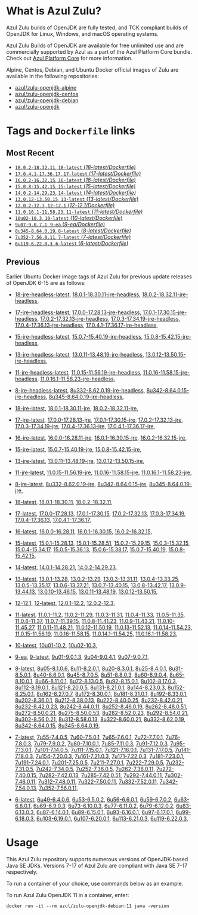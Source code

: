 What is Azul Zulu?
======================================

Azul Zulu builds of OpenJDK are fully tested, and TCK compliant builds of OpenJDK for Linux, Windows, and macOS operating systems.

Azul Zulu Builds of OpenJDK are available for free unlimited use and are commercially supported by Azul as a part of the Azul Platform Core bundle.
Check out [Azul Platform Core][3] for more information.

Alpine, Centos, Debian, and Ubuntu Docker official images of Zulu are available in the following repositories:

  * [azul/zulu-openjdk-alpine][4]
  * [azul/zulu-openjdk-centos][5]
  * [azul/zulu-openjdk-debian][6]
  * [azul/zulu-openjdk][7]

Tags and `Dockerfile` links
===========================

Most Recent
-----------

  * [`18.0.2-18.32.11`, `18-latest` (*18-latest/Dockerfile)*][10]
  * [`17.0.4.1-17.36.17`, `17-latest` (*17-latest/Dockerfile)*][19]
  * [`16.0.2-16.32.15`, `16-latest` (*16-latest/Dockerfile)*][40]
  * [`15.0.8-15.42.15`, `15-latest` (*15-latest/Dockerfile)*][48]
  * [`14.0.2-14.29.23`, `14-latest` (*14-latest/Dockerfile)*][64]
  * [`13.0.12-13.50.15`, `13-latest` (*13-latest/Dockerfile)*][67]
  * [`12.0.2-12.3`, `12-12.1` (*12-12.1/Dockerfile)*][86]
  * [`11.0.16.1-11.58.23`, `11-latest` (*11-latest/Dockerfile)*][90]
  * [`10u02-10.3`, `10-latest` (*10-latest/Dockerfile)*][117]
  * [`9u07-9.0.7.1`, `9-ea` (*9-ea/Dockerfile)*][120]
  * [`8u345-8.64.0.19`, `8-latest` (*8-latest/Dockerfile)*][125]
  * [`7u352-7.56.0.11`, `7-latest` (*7-latest/Dockerfile)*][175]
  * [`6u119-6.22.0.3`, `6-latest` (*6-latest/Dockerfile)*][213]

Previous
--------

Earlier Ubuntu Docker image tags of Azul Zulu for previous update releases of OpenJDK 6-15 are as follows:

  * [18-jre-headless-latest][16],
  [18.0.1-18.30.11-jre-headless][17],
  [18.0.2-18.32.11-jre-headless][18],
  
  * [17-jre-headless-latest][33],
  [17.0.0-17.28.13-jre-headless][34],
  [17.0.1-17.30.15-jre-headless][35],
  [17.0.2-17.32.13-jre-headless][36],
  [17.0.3-17.34.19-jre-headless][37],
  [17.0.4-17.36.13-jre-headless][38],
  [17.0.4.1-17.36.17-jre-headless][39],
  
  * [15-jre-headless-latest][61],
  [15.0.7-15.40.19-jre-headless][62],
  [15.0.8-15.42.15-jre-headless][63],
  
  * [13-jre-headless-latest][83],
  [13.0.11-13.48.19-jre-headless][84],
  [13.0.12-13.50.15-jre-headless][85],
  
  * [11-jre-headless-latest][112],
  [11.0.15-11.56.19-jre-headless][114],
  [11.0.16-11.58.15-jre-headless][115],
  [11.0.16.1-11.58.23-jre-headless][116],
  
  * [8-jre-headless-latest][171],
  [8u332-8.62.0.19-jre-headless][172],
  [8u342-8.64.0.15-jre-headless][173],
  [8u345-8.64.0.19-jre-headless][174],
  
  * [18-jre-latest][11],
  [18.0.1-18.30.11-jre][14],
  [18.0.2-18.32.11-jre][15],
  
  * [17-jre-latest][20],
  [17.0.0-17.28.13-jre][27],
  [17.0.1-17.30.15-jre][28],
  [17.0.2-17.32.13-jre][29],
  [17.0.3-17.34.19-jre][30],
  [17.0.4-17.36.13-jre][31],
  [17.0.4.1-17.36.17-jre][32],
  
  * [16-jre-latest][41],
  [16.0.0-16.28.11-jre][45],
  [16.0.1-16.30.15-jre][46],
  [16.0.2-16.32.15-jre][47],
  
  * [15-jre-latest][49],
  [15.0.7-15.40.19-jre][59],
  [15.0.8-15.42.15-jre][60],
  
  * [13-jre-latest][70],
  [13.0.11-13.48.19-jre][81],
  [13.0.12-13.50.15-jre][82],
  
  * [11-jre-latest][97],
  [11.0.15-11.56.19-jre][110],
  [11.0.16-11.58.15-jre][111],
  [11.0.16.1-11.58.23-jre][113],
  
  * [8-jre-latest][126],
  [8u332-8.62.0.19-jre][168],
  [8u342-8.64.0.15-jre][169],
  [8u345-8.64.0.19-jre][170],
  
  * [18-latest][10],
  [18.0.1-18.30.11][12],
  [18.0.2-18.32.11][13],
  
  * [17-latest][19],
  [17.0.0-17.28.13][21],
  [17.0.1-17.30.15][22],
  [17.0.2-17.32.13][23],
  [17.0.3-17.34.19][24],
  [17.0.4-17.36.13][25],
  [17.0.4.1-17.36.17][26],
  
  * [16-latest][40],
  [16.0.0-16.28.11][42],
  [16.0.1-16.30.15][43],
  [16.0.2-16.32.15][44],
  
  * [15-latest][48],
  [15.0.1-15.28.13][50],
  [15.0.1-15.28.51][51],
  [15.0.2-15.29.15][52],
  [15.0.3-15.32.15][53],
  [15.0.4-15.34.17][54],
  [15.0.5-15.36.13][55],
  [15.0.6-15.38.17][56],
  [15.0.7-15.40.19][57],
  [15.0.8-15.42.15][58],
  
  * [14-latest][64],
  [14.0.1-14.28.21][65],
  [14.0.2-14.29.23][66],
  
  * [13-latest][67],
  [13.0.1-13.28][68],
  [13.0.2-13.29][69],
  [13.0.3-13.31.11][71],
  [13.0.4-13.33.25][72],
  [13.0.5-13.35.17][73],
  [13.0.6-13.37.21][74],
  [13.0.7-13.40.15][75],
  [13.0.8-13.42.17][76],
  [13.0.9-13.44.13][77],
  [13.0.10-13.46.15][78],
  [13.0.11-13.48.19][79],
  [13.0.12-13.50.15][80],
  
  * [12-12.1][86],
  [12-latest][87],
  [12.0.1-12.2][88],
  [12.0.2-12.3][89],
  
  * [11-latest][90],
  [11.0.1-11.2][91],
  [11.0.2-11.29][92],
  [11.0.3-11.31][93],
  [11.0.4-11.33][94],
  [11.0.5-11.35][95],
  [11.0.6-11.37][96],
  [11.0.7-11.39.15][98],
  [11.0.8-11.41.23][99],
  [11.0.9-11.43.21][100],
  [11.0.10-11.45.27][101],
  [11.0.11-11.48.21][102],
  [11.0.12-11.50.19][103],
  [11.0.13-11.52.13][104],
  [11.0.14-11.54.23][105],
  [11.0.15-11.56.19][106],
  [11.0.16-11.58.15][107],
  [11.0.14.1-11.54.25][108],
  [11.0.16.1-11.58.23][109],
  
  * [10-latest][117],
  [10u01-10.2][118],
  [10u02-10.3][119],
  
  * [9-ea][120],
  [9-latest][121],
  [9u01-9.0.1.3][122],
  [9u04-9.0.4.1][123],
  [9u07-9.0.7.1][124],
  
  * [8-latest][125],
  [8u05-8.1.0.6][127],
  [8u11-8.2.0.1][128],
  [8u20-8.3.0.1][129],
  [8u25-8.4.0.1][130],
  [8u31-8.5.0.1][131],
  [8u40-8.6.0.1][132],
  [8u45-8.7.0.5][133],
  [8u51-8.8.0.3][134],
  [8u60-8.9.0.4][135],
  [8u65-8.10.0.1][136],
  [8u66-8.11.0.1][137],
  [8u72-8.13.0.5][138],
  [8u92-8.15.0.1][139],
  [8u102-8.17.0.3][140],
  [8u112-8.19.0.1][141],
  [8u121-8.20.0.5][142],
  [8u131-8.21.0.1][143],
  [8u144-8.23.0.3][144],
  [8u152-8.25.0.1][145],
  [8u162-8.27.0.7][146],
  [8u172-8.30.0.1][147],
  [8u181-8.31.0.1][148],
  [8u192-8.33.0.1][149],
  [8u202-8.36.0.1][150],
  [8u212-8.38.0.13][151],
  [8u222-8.40.0.25][152],
  [8u232-8.42.0.21][153],
  [8u232-8.42.0.23][154],
  [8u242-8.44.0.11][155],
  [8u252-8.46.0.19][156],
  [8u262-8.48.0.51][157],
  [8u272-8.50.0.21][158],
  [8u275-8.50.0.53][159],
  [8u282-8.52.0.23][160],
  [8u292-8.54.0.21][161],
  [8u302-8.56.0.21][162],
  [8u312-8.58.0.13][163],
  [8u322-8.60.0.21][164],
  [8u332-8.62.0.19][165],
  [8u342-8.64.0.15][166],
  [8u345-8.64.0.19][167],
  
  * [7-latest][175],
  [7u55-7.4.0.5][176],
  [7u60-7.5.0.1][177],
  [7u65-7.6.0.1][178],
  [7u72-7.7.0.1][179],
  [7u76-7.8.0.3][180],
  [7u79-7.9.0.2][181],
  [7u80-7.10.0.1][182],
  [7u85-7.11.0.3][183],
  [7u91-7.12.0.3][184],
  [7u95-7.13.0.1][185],
  [7u101-7.14.0.5][186],
  [7u111-7.15.0.1][187],
  [7u121-7.16.0.1][188],
  [7u131-7.17.0.5][189],
  [7u141-7.18.0.3][190],
  [7u154-7.20.0.3][191],
  [7u161-7.21.0.3][192],
  [7u171-7.22.0.3][193],
  [7u181-7.23.0.1][194],
  [7u191-7.24.0.1][195],
  [7u201-7.25.0.5][196],
  [7u211-7.27.0.1][197],
  [7u222-7.29.0.5][198],
  [7u232-7.31.0.5][199],
  [7u242-7.34.0.5][200],
  [7u252-7.36.0.5][201],
  [7u262-7.38.0.11][202],
  [7u272-7.40.0.15][203],
  [7u282-7.42.0.13][204],
  [7u285-7.42.0.51][205],
  [7u292-7.44.0.11][206],
  [7u302-7.46.0.11][207],
  [7u312-7.48.0.11][208],
  [7u322-7.50.0.11][209],
  [7u332-7.52.0.11][210],
  [7u342-7.54.0.13][211],
  [7u352-7.56.0.11][212],
  
  * [6-latest][213],
  [6u49-6.4.0.6][214],
  [6u53-6.5.0.2][215],
  [6u56-6.6.0.1][216],
  [6u59-6.7.0.2][217],
  [6u63-6.8.0.1][218],
  [6u69-6.9.0.3][219],
  [6u73-6.10.0.3][220],
  [6u77-6.11.0.2][221],
  [6u79-6.12.0.2][222],
  [6u83-6.13.0.3][223],
  [6u87-6.14.0.1][224],
  [6u89-6.15.0.1][225],
  [6u93-6.16.0.1][226],
  [6u97-6.17.0.1][227],
  [6u99-6.18.0.3][228],
  [6u103-6.19.0.1][229],
  [6u107-6.20.0.1][230],
  [6u113-6.21.0.3][231],
  [6u119-6.22.0.3][232],
  

Usage
=====

This Azul Zulu repository supports numerous versions of OpenJDK-based Java SE JDKs. Versions 7-17 of Azul Zulu are compliant with Java SE 7-17 respectively.

To run a container of your choice, use commands below as an example.

To run Azul Zulu OpenJDK 11 in a container, enter:

    docker run -it --rm azul/zulu-openjdk-debian:11 java -version

  [1]: https://www.azul.com/files/ZuluDocker60.gif
  [2]: https://www.azul.com/
  [3]: https://www.azul.com/products/core/
  [4]: https://hub.docker.com/r/azul/zulu-openjdk-alpine
  [5]: https://hub.docker.com/r/azul/zulu-openjdk-centos
  [6]: https://hub.docker.com/r/azul/zulu-openjdk-debian
  [7]: https://hub.docker.com/r/azul/zulu-openjdk


  [16]: https://github.com/zulu-openjdk/zulu-openjdk/blob/master/debian/18-jre-headless-latest/Dockerfile
  [17]: https://github.com/zulu-openjdk/zulu-openjdk/blob/master/debian/18.0.1-18.30.11-jre-headless/Dockerfile
  [18]: https://github.com/zulu-openjdk/zulu-openjdk/blob/master/debian/18.0.2-18.32.11-jre-headless/Dockerfile
  
  [33]: https://github.com/zulu-openjdk/zulu-openjdk/blob/master/debian/17-jre-headless-latest/Dockerfile
  [34]: https://github.com/zulu-openjdk/zulu-openjdk/blob/master/debian/17.0.0-17.28.13-jre-headless/Dockerfile
  [35]: https://github.com/zulu-openjdk/zulu-openjdk/blob/master/debian/17.0.1-17.30.15-jre-headless/Dockerfile
  [36]: https://github.com/zulu-openjdk/zulu-openjdk/blob/master/debian/17.0.2-17.32.13-jre-headless/Dockerfile
  [37]: https://github.com/zulu-openjdk/zulu-openjdk/blob/master/debian/17.0.3-17.34.19-jre-headless/Dockerfile
  [38]: https://github.com/zulu-openjdk/zulu-openjdk/blob/master/debian/17.0.4-17.36.13-jre-headless/Dockerfile
  [39]: https://github.com/zulu-openjdk/zulu-openjdk/blob/master/debian/17.0.4.1-17.36.17-jre-headless/Dockerfile
  
  [61]: https://github.com/zulu-openjdk/zulu-openjdk/blob/master/debian/15-jre-headless-latest/Dockerfile
  [62]: https://github.com/zulu-openjdk/zulu-openjdk/blob/master/debian/15.0.7-15.40.19-jre-headless/Dockerfile
  [63]: https://github.com/zulu-openjdk/zulu-openjdk/blob/master/debian/15.0.8-15.42.15-jre-headless/Dockerfile
  
  [83]: https://github.com/zulu-openjdk/zulu-openjdk/blob/master/debian/13-jre-headless-latest/Dockerfile
  [84]: https://github.com/zulu-openjdk/zulu-openjdk/blob/master/debian/13.0.11-13.48.19-jre-headless/Dockerfile
  [85]: https://github.com/zulu-openjdk/zulu-openjdk/blob/master/debian/13.0.12-13.50.15-jre-headless/Dockerfile
  
  [112]: https://github.com/zulu-openjdk/zulu-openjdk/blob/master/debian/11-jre-headless-latest/Dockerfile
  [114]: https://github.com/zulu-openjdk/zulu-openjdk/blob/master/debian/11.0.15-11.56.19-jre-headless/Dockerfile
  [115]: https://github.com/zulu-openjdk/zulu-openjdk/blob/master/debian/11.0.16-11.58.15-jre-headless/Dockerfile
  [116]: https://github.com/zulu-openjdk/zulu-openjdk/blob/master/debian/11.0.16.1-11.58.23-jre-headless/Dockerfile
  
  [171]: https://github.com/zulu-openjdk/zulu-openjdk/blob/master/debian/8-jre-headless-latest/Dockerfile
  [172]: https://github.com/zulu-openjdk/zulu-openjdk/blob/master/debian/8u332-8.62.0.19-jre-headless/Dockerfile
  [173]: https://github.com/zulu-openjdk/zulu-openjdk/blob/master/debian/8u342-8.64.0.15-jre-headless/Dockerfile
  [174]: https://github.com/zulu-openjdk/zulu-openjdk/blob/master/debian/8u345-8.64.0.19-jre-headless/Dockerfile
  
  [11]: https://github.com/zulu-openjdk/zulu-openjdk/blob/master/debian/18-jre-latest/Dockerfile
  [14]: https://github.com/zulu-openjdk/zulu-openjdk/blob/master/debian/18.0.1-18.30.11-jre/Dockerfile
  [15]: https://github.com/zulu-openjdk/zulu-openjdk/blob/master/debian/18.0.2-18.32.11-jre/Dockerfile
  
  [20]: https://github.com/zulu-openjdk/zulu-openjdk/blob/master/debian/17-jre-latest/Dockerfile
  [27]: https://github.com/zulu-openjdk/zulu-openjdk/blob/master/debian/17.0.0-17.28.13-jre/Dockerfile
  [28]: https://github.com/zulu-openjdk/zulu-openjdk/blob/master/debian/17.0.1-17.30.15-jre/Dockerfile
  [29]: https://github.com/zulu-openjdk/zulu-openjdk/blob/master/debian/17.0.2-17.32.13-jre/Dockerfile
  [30]: https://github.com/zulu-openjdk/zulu-openjdk/blob/master/debian/17.0.3-17.34.19-jre/Dockerfile
  [31]: https://github.com/zulu-openjdk/zulu-openjdk/blob/master/debian/17.0.4-17.36.13-jre/Dockerfile
  [32]: https://github.com/zulu-openjdk/zulu-openjdk/blob/master/debian/17.0.4.1-17.36.17-jre/Dockerfile
  
  [41]: https://github.com/zulu-openjdk/zulu-openjdk/blob/master/debian/16-jre-latest/Dockerfile
  [45]: https://github.com/zulu-openjdk/zulu-openjdk/blob/master/debian/16.0.0-16.28.11-jre/Dockerfile
  [46]: https://github.com/zulu-openjdk/zulu-openjdk/blob/master/debian/16.0.1-16.30.15-jre/Dockerfile
  [47]: https://github.com/zulu-openjdk/zulu-openjdk/blob/master/debian/16.0.2-16.32.15-jre/Dockerfile
  
  [49]: https://github.com/zulu-openjdk/zulu-openjdk/blob/master/debian/15-jre-latest/Dockerfile
  [59]: https://github.com/zulu-openjdk/zulu-openjdk/blob/master/debian/15.0.7-15.40.19-jre/Dockerfile
  [60]: https://github.com/zulu-openjdk/zulu-openjdk/blob/master/debian/15.0.8-15.42.15-jre/Dockerfile
  
  [70]: https://github.com/zulu-openjdk/zulu-openjdk/blob/master/debian/13-jre-latest/Dockerfile
  [81]: https://github.com/zulu-openjdk/zulu-openjdk/blob/master/debian/13.0.11-13.48.19-jre/Dockerfile
  [82]: https://github.com/zulu-openjdk/zulu-openjdk/blob/master/debian/13.0.12-13.50.15-jre/Dockerfile
  
  [97]: https://github.com/zulu-openjdk/zulu-openjdk/blob/master/debian/11-jre-latest/Dockerfile
  [110]: https://github.com/zulu-openjdk/zulu-openjdk/blob/master/debian/11.0.15-11.56.19-jre/Dockerfile
  [111]: https://github.com/zulu-openjdk/zulu-openjdk/blob/master/debian/11.0.16-11.58.15-jre/Dockerfile
  [113]: https://github.com/zulu-openjdk/zulu-openjdk/blob/master/debian/11.0.16.1-11.58.23-jre/Dockerfile
  
  [126]: https://github.com/zulu-openjdk/zulu-openjdk/blob/master/debian/8-jre-latest/Dockerfile
  [168]: https://github.com/zulu-openjdk/zulu-openjdk/blob/master/debian/8u332-8.62.0.19-jre/Dockerfile
  [169]: https://github.com/zulu-openjdk/zulu-openjdk/blob/master/debian/8u342-8.64.0.15-jre/Dockerfile
  [170]: https://github.com/zulu-openjdk/zulu-openjdk/blob/master/debian/8u345-8.64.0.19-jre/Dockerfile
  
  [10]: https://github.com/zulu-openjdk/zulu-openjdk/blob/master/debian/18-latest/Dockerfile
  [12]: https://github.com/zulu-openjdk/zulu-openjdk/blob/master/debian/18.0.1-18.30.11/Dockerfile
  [13]: https://github.com/zulu-openjdk/zulu-openjdk/blob/master/debian/18.0.2-18.32.11/Dockerfile
  
  [19]: https://github.com/zulu-openjdk/zulu-openjdk/blob/master/debian/17-latest/Dockerfile
  [21]: https://github.com/zulu-openjdk/zulu-openjdk/blob/master/debian/17.0.0-17.28.13/Dockerfile
  [22]: https://github.com/zulu-openjdk/zulu-openjdk/blob/master/debian/17.0.1-17.30.15/Dockerfile
  [23]: https://github.com/zulu-openjdk/zulu-openjdk/blob/master/debian/17.0.2-17.32.13/Dockerfile
  [24]: https://github.com/zulu-openjdk/zulu-openjdk/blob/master/debian/17.0.3-17.34.19/Dockerfile
  [25]: https://github.com/zulu-openjdk/zulu-openjdk/blob/master/debian/17.0.4-17.36.13/Dockerfile
  [26]: https://github.com/zulu-openjdk/zulu-openjdk/blob/master/debian/17.0.4.1-17.36.17/Dockerfile
  
  [40]: https://github.com/zulu-openjdk/zulu-openjdk/blob/master/debian/16-latest/Dockerfile
  [42]: https://github.com/zulu-openjdk/zulu-openjdk/blob/master/debian/16.0.0-16.28.11/Dockerfile
  [43]: https://github.com/zulu-openjdk/zulu-openjdk/blob/master/debian/16.0.1-16.30.15/Dockerfile
  [44]: https://github.com/zulu-openjdk/zulu-openjdk/blob/master/debian/16.0.2-16.32.15/Dockerfile
  
  [48]: https://github.com/zulu-openjdk/zulu-openjdk/blob/master/debian/15-latest/Dockerfile
  [50]: https://github.com/zulu-openjdk/zulu-openjdk/blob/master/debian/15.0.1-15.28.13/Dockerfile
  [51]: https://github.com/zulu-openjdk/zulu-openjdk/blob/master/debian/15.0.1-15.28.51/Dockerfile
  [52]: https://github.com/zulu-openjdk/zulu-openjdk/blob/master/debian/15.0.2-15.29.15/Dockerfile
  [53]: https://github.com/zulu-openjdk/zulu-openjdk/blob/master/debian/15.0.3-15.32.15/Dockerfile
  [54]: https://github.com/zulu-openjdk/zulu-openjdk/blob/master/debian/15.0.4-15.34.17/Dockerfile
  [55]: https://github.com/zulu-openjdk/zulu-openjdk/blob/master/debian/15.0.5-15.36.13/Dockerfile
  [56]: https://github.com/zulu-openjdk/zulu-openjdk/blob/master/debian/15.0.6-15.38.17/Dockerfile
  [57]: https://github.com/zulu-openjdk/zulu-openjdk/blob/master/debian/15.0.7-15.40.19/Dockerfile
  [58]: https://github.com/zulu-openjdk/zulu-openjdk/blob/master/debian/15.0.8-15.42.15/Dockerfile
  
  [64]: https://github.com/zulu-openjdk/zulu-openjdk/blob/master/debian/14-latest/Dockerfile
  [65]: https://github.com/zulu-openjdk/zulu-openjdk/blob/master/debian/14.0.1-14.28.21/Dockerfile
  [66]: https://github.com/zulu-openjdk/zulu-openjdk/blob/master/debian/14.0.2-14.29.23/Dockerfile
  
  [67]: https://github.com/zulu-openjdk/zulu-openjdk/blob/master/debian/13-latest/Dockerfile
  [68]: https://github.com/zulu-openjdk/zulu-openjdk/blob/master/debian/13.0.1-13.28/Dockerfile
  [69]: https://github.com/zulu-openjdk/zulu-openjdk/blob/master/debian/13.0.2-13.29/Dockerfile
  [71]: https://github.com/zulu-openjdk/zulu-openjdk/blob/master/debian/13.0.3-13.31.11/Dockerfile
  [72]: https://github.com/zulu-openjdk/zulu-openjdk/blob/master/debian/13.0.4-13.33.25/Dockerfile
  [73]: https://github.com/zulu-openjdk/zulu-openjdk/blob/master/debian/13.0.5-13.35.17/Dockerfile
  [74]: https://github.com/zulu-openjdk/zulu-openjdk/blob/master/debian/13.0.6-13.37.21/Dockerfile
  [75]: https://github.com/zulu-openjdk/zulu-openjdk/blob/master/debian/13.0.7-13.40.15/Dockerfile
  [76]: https://github.com/zulu-openjdk/zulu-openjdk/blob/master/debian/13.0.8-13.42.17/Dockerfile
  [77]: https://github.com/zulu-openjdk/zulu-openjdk/blob/master/debian/13.0.9-13.44.13/Dockerfile
  [78]: https://github.com/zulu-openjdk/zulu-openjdk/blob/master/debian/13.0.10-13.46.15/Dockerfile
  [79]: https://github.com/zulu-openjdk/zulu-openjdk/blob/master/debian/13.0.11-13.48.19/Dockerfile
  [80]: https://github.com/zulu-openjdk/zulu-openjdk/blob/master/debian/13.0.12-13.50.15/Dockerfile
  
  [86]: https://github.com/zulu-openjdk/zulu-openjdk/blob/master/debian/12-12.1/Dockerfile
  [87]: https://github.com/zulu-openjdk/zulu-openjdk/blob/master/debian/12-latest/Dockerfile
  [88]: https://github.com/zulu-openjdk/zulu-openjdk/blob/master/debian/12.0.1-12.2/Dockerfile
  [89]: https://github.com/zulu-openjdk/zulu-openjdk/blob/master/debian/12.0.2-12.3/Dockerfile
  
  [90]: https://github.com/zulu-openjdk/zulu-openjdk/blob/master/debian/11-latest/Dockerfile
  [91]: https://github.com/zulu-openjdk/zulu-openjdk/blob/master/debian/11.0.1-11.2/Dockerfile
  [92]: https://github.com/zulu-openjdk/zulu-openjdk/blob/master/debian/11.0.2-11.29/Dockerfile
  [93]: https://github.com/zulu-openjdk/zulu-openjdk/blob/master/debian/11.0.3-11.31/Dockerfile
  [94]: https://github.com/zulu-openjdk/zulu-openjdk/blob/master/debian/11.0.4-11.33/Dockerfile
  [95]: https://github.com/zulu-openjdk/zulu-openjdk/blob/master/debian/11.0.5-11.35/Dockerfile
  [96]: https://github.com/zulu-openjdk/zulu-openjdk/blob/master/debian/11.0.6-11.37/Dockerfile
  [98]: https://github.com/zulu-openjdk/zulu-openjdk/blob/master/debian/11.0.7-11.39.15/Dockerfile
  [99]: https://github.com/zulu-openjdk/zulu-openjdk/blob/master/debian/11.0.8-11.41.23/Dockerfile
  [100]: https://github.com/zulu-openjdk/zulu-openjdk/blob/master/debian/11.0.9-11.43.21/Dockerfile
  [101]: https://github.com/zulu-openjdk/zulu-openjdk/blob/master/debian/11.0.10-11.45.27/Dockerfile
  [102]: https://github.com/zulu-openjdk/zulu-openjdk/blob/master/debian/11.0.11-11.48.21/Dockerfile
  [103]: https://github.com/zulu-openjdk/zulu-openjdk/blob/master/debian/11.0.12-11.50.19/Dockerfile
  [104]: https://github.com/zulu-openjdk/zulu-openjdk/blob/master/debian/11.0.13-11.52.13/Dockerfile
  [105]: https://github.com/zulu-openjdk/zulu-openjdk/blob/master/debian/11.0.14-11.54.23/Dockerfile
  [106]: https://github.com/zulu-openjdk/zulu-openjdk/blob/master/debian/11.0.15-11.56.19/Dockerfile
  [107]: https://github.com/zulu-openjdk/zulu-openjdk/blob/master/debian/11.0.16-11.58.15/Dockerfile
  [108]: https://github.com/zulu-openjdk/zulu-openjdk/blob/master/debian/11.0.14.1-11.54.25/Dockerfile
  [109]: https://github.com/zulu-openjdk/zulu-openjdk/blob/master/debian/11.0.16.1-11.58.23/Dockerfile
  
  [117]: https://github.com/zulu-openjdk/zulu-openjdk/blob/master/debian/10-latest/Dockerfile
  [118]: https://github.com/zulu-openjdk/zulu-openjdk/blob/master/debian/10u01-10.2/Dockerfile
  [119]: https://github.com/zulu-openjdk/zulu-openjdk/blob/master/debian/10u02-10.3/Dockerfile
  
  [120]: https://github.com/zulu-openjdk/zulu-openjdk/blob/master/debian/9-ea/Dockerfile
  [121]: https://github.com/zulu-openjdk/zulu-openjdk/blob/master/debian/9-latest/Dockerfile
  [122]: https://github.com/zulu-openjdk/zulu-openjdk/blob/master/debian/9u01-9.0.1.3/Dockerfile
  [123]: https://github.com/zulu-openjdk/zulu-openjdk/blob/master/debian/9u04-9.0.4.1/Dockerfile
  [124]: https://github.com/zulu-openjdk/zulu-openjdk/blob/master/debian/9u07-9.0.7.1/Dockerfile
  
  [125]: https://github.com/zulu-openjdk/zulu-openjdk/blob/master/debian/8-latest/Dockerfile
  [127]: https://github.com/zulu-openjdk/zulu-openjdk/blob/master/debian/8u05-8.1.0.6/Dockerfile
  [128]: https://github.com/zulu-openjdk/zulu-openjdk/blob/master/debian/8u11-8.2.0.1/Dockerfile
  [129]: https://github.com/zulu-openjdk/zulu-openjdk/blob/master/debian/8u20-8.3.0.1/Dockerfile
  [130]: https://github.com/zulu-openjdk/zulu-openjdk/blob/master/debian/8u25-8.4.0.1/Dockerfile
  [131]: https://github.com/zulu-openjdk/zulu-openjdk/blob/master/debian/8u31-8.5.0.1/Dockerfile
  [132]: https://github.com/zulu-openjdk/zulu-openjdk/blob/master/debian/8u40-8.6.0.1/Dockerfile
  [133]: https://github.com/zulu-openjdk/zulu-openjdk/blob/master/debian/8u45-8.7.0.5/Dockerfile
  [134]: https://github.com/zulu-openjdk/zulu-openjdk/blob/master/debian/8u51-8.8.0.3/Dockerfile
  [135]: https://github.com/zulu-openjdk/zulu-openjdk/blob/master/debian/8u60-8.9.0.4/Dockerfile
  [136]: https://github.com/zulu-openjdk/zulu-openjdk/blob/master/debian/8u65-8.10.0.1/Dockerfile
  [137]: https://github.com/zulu-openjdk/zulu-openjdk/blob/master/debian/8u66-8.11.0.1/Dockerfile
  [138]: https://github.com/zulu-openjdk/zulu-openjdk/blob/master/debian/8u72-8.13.0.5/Dockerfile
  [139]: https://github.com/zulu-openjdk/zulu-openjdk/blob/master/debian/8u92-8.15.0.1/Dockerfile
  [140]: https://github.com/zulu-openjdk/zulu-openjdk/blob/master/debian/8u102-8.17.0.3/Dockerfile
  [141]: https://github.com/zulu-openjdk/zulu-openjdk/blob/master/debian/8u112-8.19.0.1/Dockerfile
  [142]: https://github.com/zulu-openjdk/zulu-openjdk/blob/master/debian/8u121-8.20.0.5/Dockerfile
  [143]: https://github.com/zulu-openjdk/zulu-openjdk/blob/master/debian/8u131-8.21.0.1/Dockerfile
  [144]: https://github.com/zulu-openjdk/zulu-openjdk/blob/master/debian/8u144-8.23.0.3/Dockerfile
  [145]: https://github.com/zulu-openjdk/zulu-openjdk/blob/master/debian/8u152-8.25.0.1/Dockerfile
  [146]: https://github.com/zulu-openjdk/zulu-openjdk/blob/master/debian/8u162-8.27.0.7/Dockerfile
  [147]: https://github.com/zulu-openjdk/zulu-openjdk/blob/master/debian/8u172-8.30.0.1/Dockerfile
  [148]: https://github.com/zulu-openjdk/zulu-openjdk/blob/master/debian/8u181-8.31.0.1/Dockerfile
  [149]: https://github.com/zulu-openjdk/zulu-openjdk/blob/master/debian/8u192-8.33.0.1/Dockerfile
  [150]: https://github.com/zulu-openjdk/zulu-openjdk/blob/master/debian/8u202-8.36.0.1/Dockerfile
  [151]: https://github.com/zulu-openjdk/zulu-openjdk/blob/master/debian/8u212-8.38.0.13/Dockerfile
  [152]: https://github.com/zulu-openjdk/zulu-openjdk/blob/master/debian/8u222-8.40.0.25/Dockerfile
  [153]: https://github.com/zulu-openjdk/zulu-openjdk/blob/master/debian/8u232-8.42.0.21/Dockerfile
  [154]: https://github.com/zulu-openjdk/zulu-openjdk/blob/master/debian/8u232-8.42.0.23/Dockerfile
  [155]: https://github.com/zulu-openjdk/zulu-openjdk/blob/master/debian/8u242-8.44.0.11/Dockerfile
  [156]: https://github.com/zulu-openjdk/zulu-openjdk/blob/master/debian/8u252-8.46.0.19/Dockerfile
  [157]: https://github.com/zulu-openjdk/zulu-openjdk/blob/master/debian/8u262-8.48.0.51/Dockerfile
  [158]: https://github.com/zulu-openjdk/zulu-openjdk/blob/master/debian/8u272-8.50.0.21/Dockerfile
  [159]: https://github.com/zulu-openjdk/zulu-openjdk/blob/master/debian/8u275-8.50.0.53/Dockerfile
  [160]: https://github.com/zulu-openjdk/zulu-openjdk/blob/master/debian/8u282-8.52.0.23/Dockerfile
  [161]: https://github.com/zulu-openjdk/zulu-openjdk/blob/master/debian/8u292-8.54.0.21/Dockerfile
  [162]: https://github.com/zulu-openjdk/zulu-openjdk/blob/master/debian/8u302-8.56.0.21/Dockerfile
  [163]: https://github.com/zulu-openjdk/zulu-openjdk/blob/master/debian/8u312-8.58.0.13/Dockerfile
  [164]: https://github.com/zulu-openjdk/zulu-openjdk/blob/master/debian/8u322-8.60.0.21/Dockerfile
  [165]: https://github.com/zulu-openjdk/zulu-openjdk/blob/master/debian/8u332-8.62.0.19/Dockerfile
  [166]: https://github.com/zulu-openjdk/zulu-openjdk/blob/master/debian/8u342-8.64.0.15/Dockerfile
  [167]: https://github.com/zulu-openjdk/zulu-openjdk/blob/master/debian/8u345-8.64.0.19/Dockerfile
  
  [175]: https://github.com/zulu-openjdk/zulu-openjdk/blob/master/debian/7-latest/Dockerfile
  [176]: https://github.com/zulu-openjdk/zulu-openjdk/blob/master/debian/7u55-7.4.0.5/Dockerfile
  [177]: https://github.com/zulu-openjdk/zulu-openjdk/blob/master/debian/7u60-7.5.0.1/Dockerfile
  [178]: https://github.com/zulu-openjdk/zulu-openjdk/blob/master/debian/7u65-7.6.0.1/Dockerfile
  [179]: https://github.com/zulu-openjdk/zulu-openjdk/blob/master/debian/7u72-7.7.0.1/Dockerfile
  [180]: https://github.com/zulu-openjdk/zulu-openjdk/blob/master/debian/7u76-7.8.0.3/Dockerfile
  [181]: https://github.com/zulu-openjdk/zulu-openjdk/blob/master/debian/7u79-7.9.0.2/Dockerfile
  [182]: https://github.com/zulu-openjdk/zulu-openjdk/blob/master/debian/7u80-7.10.0.1/Dockerfile
  [183]: https://github.com/zulu-openjdk/zulu-openjdk/blob/master/debian/7u85-7.11.0.3/Dockerfile
  [184]: https://github.com/zulu-openjdk/zulu-openjdk/blob/master/debian/7u91-7.12.0.3/Dockerfile
  [185]: https://github.com/zulu-openjdk/zulu-openjdk/blob/master/debian/7u95-7.13.0.1/Dockerfile
  [186]: https://github.com/zulu-openjdk/zulu-openjdk/blob/master/debian/7u101-7.14.0.5/Dockerfile
  [187]: https://github.com/zulu-openjdk/zulu-openjdk/blob/master/debian/7u111-7.15.0.1/Dockerfile
  [188]: https://github.com/zulu-openjdk/zulu-openjdk/blob/master/debian/7u121-7.16.0.1/Dockerfile
  [189]: https://github.com/zulu-openjdk/zulu-openjdk/blob/master/debian/7u131-7.17.0.5/Dockerfile
  [190]: https://github.com/zulu-openjdk/zulu-openjdk/blob/master/debian/7u141-7.18.0.3/Dockerfile
  [191]: https://github.com/zulu-openjdk/zulu-openjdk/blob/master/debian/7u154-7.20.0.3/Dockerfile
  [192]: https://github.com/zulu-openjdk/zulu-openjdk/blob/master/debian/7u161-7.21.0.3/Dockerfile
  [193]: https://github.com/zulu-openjdk/zulu-openjdk/blob/master/debian/7u171-7.22.0.3/Dockerfile
  [194]: https://github.com/zulu-openjdk/zulu-openjdk/blob/master/debian/7u181-7.23.0.1/Dockerfile
  [195]: https://github.com/zulu-openjdk/zulu-openjdk/blob/master/debian/7u191-7.24.0.1/Dockerfile
  [196]: https://github.com/zulu-openjdk/zulu-openjdk/blob/master/debian/7u201-7.25.0.5/Dockerfile
  [197]: https://github.com/zulu-openjdk/zulu-openjdk/blob/master/debian/7u211-7.27.0.1/Dockerfile
  [198]: https://github.com/zulu-openjdk/zulu-openjdk/blob/master/debian/7u222-7.29.0.5/Dockerfile
  [199]: https://github.com/zulu-openjdk/zulu-openjdk/blob/master/debian/7u232-7.31.0.5/Dockerfile
  [200]: https://github.com/zulu-openjdk/zulu-openjdk/blob/master/debian/7u242-7.34.0.5/Dockerfile
  [201]: https://github.com/zulu-openjdk/zulu-openjdk/blob/master/debian/7u252-7.36.0.5/Dockerfile
  [202]: https://github.com/zulu-openjdk/zulu-openjdk/blob/master/debian/7u262-7.38.0.11/Dockerfile
  [203]: https://github.com/zulu-openjdk/zulu-openjdk/blob/master/debian/7u272-7.40.0.15/Dockerfile
  [204]: https://github.com/zulu-openjdk/zulu-openjdk/blob/master/debian/7u282-7.42.0.13/Dockerfile
  [205]: https://github.com/zulu-openjdk/zulu-openjdk/blob/master/debian/7u285-7.42.0.51/Dockerfile
  [206]: https://github.com/zulu-openjdk/zulu-openjdk/blob/master/debian/7u292-7.44.0.11/Dockerfile
  [207]: https://github.com/zulu-openjdk/zulu-openjdk/blob/master/debian/7u302-7.46.0.11/Dockerfile
  [208]: https://github.com/zulu-openjdk/zulu-openjdk/blob/master/debian/7u312-7.48.0.11/Dockerfile
  [209]: https://github.com/zulu-openjdk/zulu-openjdk/blob/master/debian/7u322-7.50.0.11/Dockerfile
  [210]: https://github.com/zulu-openjdk/zulu-openjdk/blob/master/debian/7u332-7.52.0.11/Dockerfile
  [211]: https://github.com/zulu-openjdk/zulu-openjdk/blob/master/debian/7u342-7.54.0.13/Dockerfile
  [212]: https://github.com/zulu-openjdk/zulu-openjdk/blob/master/debian/7u352-7.56.0.11/Dockerfile
  
  [213]: https://github.com/zulu-openjdk/zulu-openjdk/blob/master/debian/6-latest/Dockerfile
  [214]: https://github.com/zulu-openjdk/zulu-openjdk/blob/master/debian/6u49-6.4.0.6/Dockerfile
  [215]: https://github.com/zulu-openjdk/zulu-openjdk/blob/master/debian/6u53-6.5.0.2/Dockerfile
  [216]: https://github.com/zulu-openjdk/zulu-openjdk/blob/master/debian/6u56-6.6.0.1/Dockerfile
  [217]: https://github.com/zulu-openjdk/zulu-openjdk/blob/master/debian/6u59-6.7.0.2/Dockerfile
  [218]: https://github.com/zulu-openjdk/zulu-openjdk/blob/master/debian/6u63-6.8.0.1/Dockerfile
  [219]: https://github.com/zulu-openjdk/zulu-openjdk/blob/master/debian/6u69-6.9.0.3/Dockerfile
  [220]: https://github.com/zulu-openjdk/zulu-openjdk/blob/master/debian/6u73-6.10.0.3/Dockerfile
  [221]: https://github.com/zulu-openjdk/zulu-openjdk/blob/master/debian/6u77-6.11.0.2/Dockerfile
  [222]: https://github.com/zulu-openjdk/zulu-openjdk/blob/master/debian/6u79-6.12.0.2/Dockerfile
  [223]: https://github.com/zulu-openjdk/zulu-openjdk/blob/master/debian/6u83-6.13.0.3/Dockerfile
  [224]: https://github.com/zulu-openjdk/zulu-openjdk/blob/master/debian/6u87-6.14.0.1/Dockerfile
  [225]: https://github.com/zulu-openjdk/zulu-openjdk/blob/master/debian/6u89-6.15.0.1/Dockerfile
  [226]: https://github.com/zulu-openjdk/zulu-openjdk/blob/master/debian/6u93-6.16.0.1/Dockerfile
  [227]: https://github.com/zulu-openjdk/zulu-openjdk/blob/master/debian/6u97-6.17.0.1/Dockerfile
  [228]: https://github.com/zulu-openjdk/zulu-openjdk/blob/master/debian/6u99-6.18.0.3/Dockerfile
  [229]: https://github.com/zulu-openjdk/zulu-openjdk/blob/master/debian/6u103-6.19.0.1/Dockerfile
  [230]: https://github.com/zulu-openjdk/zulu-openjdk/blob/master/debian/6u107-6.20.0.1/Dockerfile
  [231]: https://github.com/zulu-openjdk/zulu-openjdk/blob/master/debian/6u113-6.21.0.3/Dockerfile
  [232]: https://github.com/zulu-openjdk/zulu-openjdk/blob/master/debian/6u119-6.22.0.3/Dockerfile
  